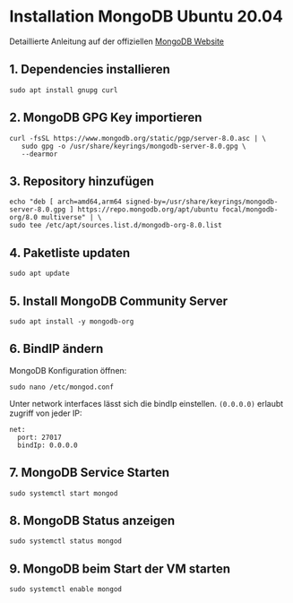 # Installation MongoDB Ubuntu 20.04

Detaillierte Anleitung auf der offiziellen [MongoDB Website](https://www.mongodb.com/docs/manual/administration/install-on-linux/)<br>


## 1. Dependencies installieren

```
sudo apt install gnupg curl
```

## 2. MongoDB GPG Key importieren

```
curl -fsSL https://www.mongodb.org/static/pgp/server-8.0.asc | \
   sudo gpg -o /usr/share/keyrings/mongodb-server-8.0.gpg \
   --dearmor
```

## 3. Repository hinzufügen

```
echo "deb [ arch=amd64,arm64 signed-by=/usr/share/keyrings/mongodb-server-8.0.gpg ] https://repo.mongodb.org/apt/ubuntu focal/mongodb-org/8.0 multiverse" | \
sudo tee /etc/apt/sources.list.d/mongodb-org-8.0.list
```

## 4. Paketliste updaten

```
sudo apt update
```

## 5. Install MongoDB Community Server

```
sudo apt install -y mongodb-org
```

## 6.  BindIP ändern

MongoDB Konfiguration öffnen:

```
sudo nano /etc/mongod.conf
```

Unter network interfaces lässt sich die bindIp einstellen. `(0.0.0.0)` erlaubt zugriff von jeder IP:

```
net:
  port: 27017
  bindIp: 0.0.0.0
```

## 7. MongoDB Service Starten

```
sudo systemctl start mongod
```

## 8. MongoDB Status anzeigen

```
sudo systemctl status mongod
```

## 9. MongoDB beim Start der VM starten 

```
sudo systemctl enable mongod
```

